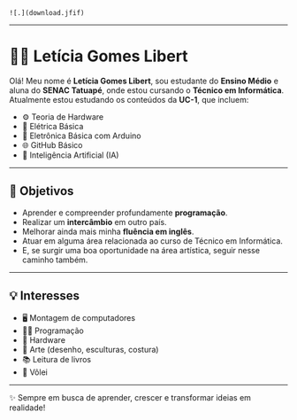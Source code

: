     ![.](download.jfif)

----
# 👩‍💻 Letícia Gomes Libert

Olá! Meu nome é **Letícia Gomes Libert**, sou estudante do **Ensino Médio** e aluna do **SENAC Tatuapé**, onde estou cursando o **Técnico em Informática**.  
Atualmente estou estudando os conteúdos da **UC-1**, que incluem:

- ⚙️ Teoria de Hardware  
- 🔌 Elétrica Básica  
- 🤖 Eletrônica Básica com Arduino  
- 🌐 GitHub Básico  
- 🧠 Inteligência Artificial (IA)

---

## 🎯 Objetivos
- Aprender e compreender profundamente **programação**.  
- Realizar um **intercâmbio** em outro país.  
- Melhorar ainda mais minha **fluência em inglês**.  
- Atuar em alguma área relacionada ao curso de Técnico em Informática.  
- E, se surgir uma boa oportunidade na área artística, seguir nesse caminho também.  

---

## 💡 Interesses
- 🖥️ Montagem de computadores  
- 👩‍💻 Programação  
- 🔧 Hardware  
- 🎨 Arte (desenho, esculturas, costura)  
- 📚 Leitura de livros  
- 🏐 Vôlei  

---

✨ Sempre em busca de aprender, crescer e transformar ideias em realidade!
